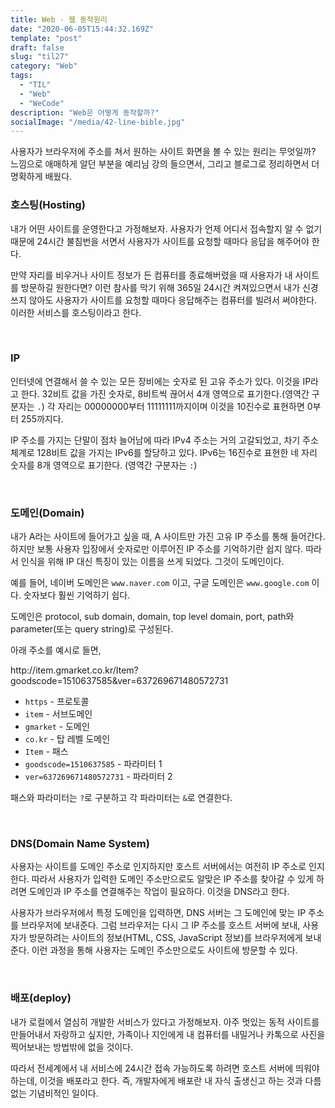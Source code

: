 ```yaml
---
title: Web - 웹 동작원리
date: "2020-06-05T15:44:32.169Z"
template: "post"
draft: false
slug: "til27"
category: "Web"
tags:
  - "TIL"
  - "Web"
  - "WeCode"
description: "Web은 어떻게 동작할까?"
socialImage: "/media/42-line-bible.jpg"
---
```


사용자가 브라우저에 주소를 쳐서 원하는 사이트 화면을 볼 수 있는 원리는 무엇일까? 느낌으로 애매하게 알던 부분을 예리님 강의 들으면서, 그리고 블로그로 정리하면서 더 명확하게 배웠다.

### 호스팅(Hosting)
내가 어떤 사이트를 운영한다고 가정해보자. 사용자가 언제 어디서 접속할지 알 수 없기 때문에 24시간 불침번을 서면서 사용자가 사이트를 요청할 때마다 응답을 해주어야 한다.

만약 자리를 비우거나 사이트 정보가 든 컴퓨터를 종료해버렸을 때 사용자가 내 사이트를 방문하길 원한다면? 이런 참사를 막기 위해 365일 24시간 켜져있으면서 내가 신경쓰지 않아도 사용자가 사이트를 요청할 때마다 응답해주는 컴퓨터를 빌려서 써야한다. 이러한 서비스를 호스팅이라고 한다.

<br>

### IP
인터넷에 연결해서 쓸 수 있는 모든 장비에는 숫자로 된 고유 주소가 있다. 이것을 IP라고 한다. 32비트 값을 가진 숫자로, 8비트씩 끊어서 4개 영역으로 표기한다.(영역간 구분자는 `.`) 각 자리는 00000000부터 11111111까지이며 이것을 10진수로 표현하면 0부터 255까지다.

IP 주소를 가지는 단말이 점차 늘어남에 따라 IPv4 주소는 거의 고갈되었고, 차기 주소 체계로 128비트 값을 가지는 IPv6를 할당하고 있다. IPv6는 16진수로 표현한 네 자리 숫자를 8개 영역으로 표기한다. (영역간 구분자는 `:`)

<br>

### 도메인(Domain)
내가 A라는 사이트에 들어가고 싶을 때, A 사이트만 가진 고유 IP 주소를 통해 들어간다. 하지만 보통 사용자 입장에서 숫자로만 이루어진 IP 주소를 기억하기란 쉽지 않다. 따라서 인식을 위해 IP 대신 특징이 있는 이름을 쓰게 되었다. 그것이 도메인이다.

예를 들어, 네이버 도메인은 `www.naver.com` 이고, 구글 도메인은 `www.google.com` 이다. 숫자보다 훨씬 기억하기 쉽다.

도메인은 protocol, sub domain, domain, top level domain, port, path와 parameter(또는 query string)로 구성된다.

아래 주소를 예시로 들면,
<p>http://item.gmarket.co.kr/Item?goodscode=1510637585&ver=637269671480572731</p>

- `https` - 프로토콜
- `item` - 서브도메인
- `gmarket` - 도메인
- `co.kr` - 탑 레벨 도메인
- `Item` - 패스
- `goodscode=1510637585` - 파라미터 1
- `ver=637269671480572731` - 파라미터 2

패스와 파라미터는 `?`로 구분하고 각 파라미터는 `&`로 연결한다.

<br>

### DNS(Domain Name System)
사용자는 사이트를 도메인 주소로 인지하지만 호스트 서버에서는 여전히 IP 주소로 인지한다. 따라서 사용자가 입력한 도메인 주소만으로도 알맞은 IP 주소를 찾아갈 수 있게 하려면 도메인과 IP 주소를 연결해주는 작업이 필요하다. 이것을 DNS라고 한다.

사용자가 브라우저에서 특정 도메인을 입력하면, DNS 서버는 그 도메인에 맞는 IP 주소를 브라우저에 보내준다. 그럼 브라우저는 다시 그 IP 주소를 호스트 서버에 보내, 사용자가 방문하려는 사이트의 정보(HTML, CSS, JavaScript 정보)를 브라우저에게 보내준다. 이런 과정을 통해 사용자는 도메인 주소만으로도 사이트에 방문할 수 있다.

<br>

### 배포(deploy)
내가 로컬에서 열심히 개발한 서비스가 있다고 가정해보자. 아주 멋있는 동적 사이트를 만들어내서 자랑하고 싶지만, 가족이나 지인에게 내 컴퓨터를 내밀거나 카톡으로 사진을 찍어보내는 방법밖에 없을 것이다.

따라서 전세계에서 내 서비스에 24시간 접속 가능하도록 하려면 호스트 서버에 띄워야 하는데, 이것을 배포라고 한다. 즉, 개발자에게 배포란 내 자식 출생신고 하는 것과 다름없는 기념비적인 일이다.